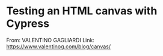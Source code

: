 # Testing an HTML canvas with Cypress

From: VALENTINO GAGLIARDI
Link: <https://www.valentinog.com/blog/canvas/>
